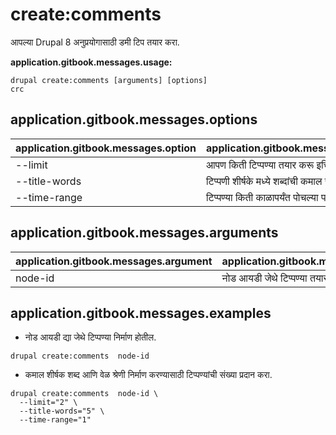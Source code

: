 # create:comments
आपल्या Drupal 8 अनुप्रयोगासाठी डमी टिप तयार करा.

**application.gitbook.messages.usage:**
```
drupal create:comments [arguments] [options]
crc
```

## application.gitbook.messages.options
application.gitbook.messages.option | application.gitbook.messages.details
-------|-------------
--limit | आपण किती टिप्पण्या तयार करू इच्छिता?
--title-words | टिप्पणी शीर्षके मध्ये शब्दांची कमाल संख्या.
--time-range | टिप्पण्या किती काळापर्यंत पोचल्या पाहिजेत.

## application.gitbook.messages.arguments
application.gitbook.messages.argument | application.gitbook.messages.details
---------|-------------
node-id | नोड आयडी जेथे टिप्पण्या तयार केल्या जातील.

## application.gitbook.messages.examples
* नोड आयडी द्या जेथे टिप्पण्या निर्माण होतील.
```
drupal create:comments  node-id
```
* कमाल शीर्षक शब्द आणि वेळ श्रेणी निर्माण करण्यासाठी टिप्पण्यांची संख्या प्रदान करा.
```
drupal create:comments  node-id \
  --limit="2" \
  --title-words="5" \
  --time-range="1"
```
